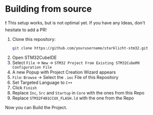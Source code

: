 # Building from source

❗️ This setup works, but is not optimal yet. If you have any Ideas, don't hesitate to add a PR!

1. Clone this repository:
   ```sh
   git clone https://github.com/yourusername/starklicht-stm32.git
   ```
2. Open STM32CubeIDE
3. Select `File` → `New` → `STM32 Project From Existing STM32CubeMX Configuration File`
4. A new Popup with Project Creation Wizard appears
5. `File`: `Browse` → Select the `.ioc` File of this Repository
6. Set Targeted Language to `C++`
7. Click `Finish`
8. Replace `Inc`, `Src` and `Startup` in `Core` with the ones from this Repo
9. Replace `STM32F401CCUX_FLASH.ld` with the one from the Repo

Now you can Build the Project.